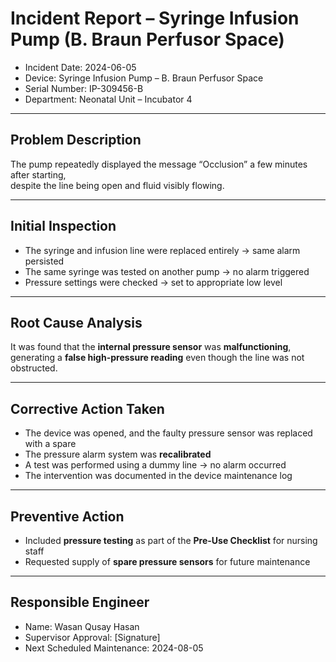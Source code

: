 # Incident Report – Syringe Infusion Pump (B. Braun Perfusor Space)

- Incident Date: 2024-06-05  
- Device: Syringe Infusion Pump – B. Braun Perfusor Space  
- Serial Number: IP-309456-B  
- Department: Neonatal Unit – Incubator 4

---

## Problem Description

The pump repeatedly displayed the message “Occlusion” a few minutes after starting,  
despite the line being open and fluid visibly flowing.

---

## Initial Inspection

- The syringe and infusion line were replaced entirely → same alarm persisted  
- The same syringe was tested on another pump → no alarm triggered  
- Pressure settings were checked → set to appropriate low level

---

## Root Cause Analysis

It was found that the **internal pressure sensor** was **malfunctioning**,  
generating a **false high-pressure reading** even though the line was not obstructed.

---

## Corrective Action Taken

- The device was opened, and the faulty pressure sensor was replaced with a spare  
- The pressure alarm system was **recalibrated**  
- A test was performed using a dummy line → no alarm occurred  
- The intervention was documented in the device maintenance log

---

## Preventive Action

- Included **pressure testing** as part of the **Pre-Use Checklist** for nursing staff  
- Requested supply of **spare pressure sensors** for future maintenance

---

## Responsible Engineer

- Name: Wasan Qusay Hasan  
- Supervisor Approval: [Signature]  
- Next Scheduled Maintenance: 2024-08-05
